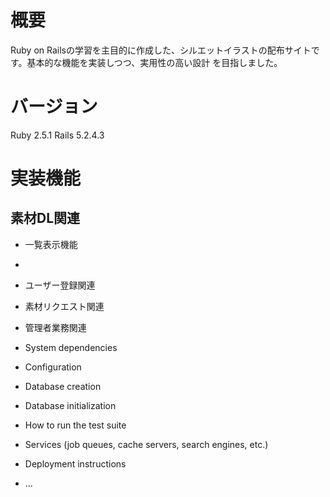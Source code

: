 # 概要

Ruby on Railsの学習を主目的に作成した、シルエットイラストの配布サイトです。基本的な機能を実装しつつ、実用性の高い設計
を目指しました。


# バージョン
Ruby 2.5.1
Rails 5.2.4.3


# 実装機能
## 素材DL関連
* 一覧表示機能
* 


* ユーザー登録関連

* 素材リクエスト関連
* 管理者業務関連

* System dependencies

* Configuration

* Database creation

* Database initialization

* How to run the test suite

* Services (job queues, cache servers, search engines, etc.)

* Deployment instructions

* ...
